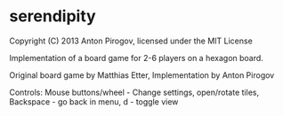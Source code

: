 serendipity
===========

Copyright (C) 2013 Anton Pirogov, licensed under the MIT License

Implementation of a board game for 2-6 players on a hexagon board.

Original board game by Matthias Etter, Implementation by Anton Pirogov

Controls: Mouse buttons/wheel - Change settings, open/rotate tiles, Backspace - go back in menu, d - toggle view
